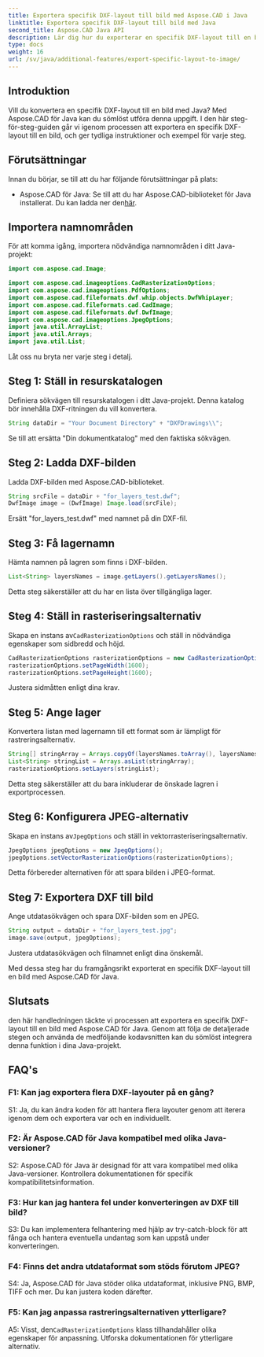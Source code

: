 ```yaml
---
title: Exportera specifik DXF-layout till bild med Aspose.CAD i Java
linktitle: Exportera specifik DXF-layout till bild med Java
second_title: Aspose.CAD Java API
description: Lär dig hur du exporterar en specifik DXF-layout till en bild med Aspose.CAD för Java. Följ vår steg-för-steg-guide för sömlös integration.
type: docs
weight: 16
url: /sv/java/additional-features/export-specific-layout-to-image/
---
```

## Introduktion

Vill du konvertera en specifik DXF-layout till en bild med Java? Med Aspose.CAD för Java kan du sömlöst utföra denna uppgift. I den här steg-för-steg-guiden går vi igenom processen att exportera en specifik DXF-layout till en bild, och ger tydliga instruktioner och exempel för varje steg.

## Förutsättningar

Innan du börjar, se till att du har följande förutsättningar på plats:

-  Aspose.CAD för Java: Se till att du har Aspose.CAD-biblioteket för Java installerat. Du kan ladda ner den[här](https://releases.aspose.com/cad/java/).

## Importera namnområden

För att komma igång, importera nödvändiga namnområden i ditt Java-projekt:

```java
import com.aspose.cad.Image;

import com.aspose.cad.imageoptions.CadRasterizationOptions;
import com.aspose.cad.imageoptions.PdfOptions;
import com.aspose.cad.fileformats.dwf.whip.objects.DwfWhipLayer;
import com.aspose.cad.fileformats.cad.CadImage;
import com.aspose.cad.fileformats.dwf.DwfImage;
import com.aspose.cad.imageoptions.JpegOptions;
import java.util.ArrayList;
import java.util.Arrays;
import java.util.List;
```

Låt oss nu bryta ner varje steg i detalj.

## Steg 1: Ställ in resurskatalogen

Definiera sökvägen till resurskatalogen i ditt Java-projekt. Denna katalog bör innehålla DXF-ritningen du vill konvertera.

```java
String dataDir = "Your Document Directory" + "DXFDrawings\\";
```

Se till att ersätta "Din dokumentkatalog" med den faktiska sökvägen.

## Steg 2: Ladda DXF-bilden

Ladda DXF-bilden med Aspose.CAD-biblioteket.

```java
String srcFile = dataDir + "for_layers_test.dwf";
DwfImage image = (DwfImage) Image.load(srcFile);
```

Ersätt "for_layers_test.dwf" med namnet på din DXF-fil.

## Steg 3: Få lagernamn

Hämta namnen på lagren som finns i DXF-bilden.

```java
List<String> layersNames = image.getLayers().getLayersNames();
```

Detta steg säkerställer att du har en lista över tillgängliga lager.

## Steg 4: Ställ in rasteriseringsalternativ

 Skapa en instans av`CadRasterizationOptions` och ställ in nödvändiga egenskaper som sidbredd och höjd.

```java
CadRasterizationOptions rasterizationOptions = new CadRasterizationOptions();
rasterizationOptions.setPageWidth(1600);
rasterizationOptions.setPageHeight(1600);
```

Justera sidmåtten enligt dina krav.

## Steg 5: Ange lager

Konvertera listan med lagernamn till ett format som är lämpligt för rastreringsalternativ.

```java
String[] stringArray = Arrays.copyOf(layersNames.toArray(), layersNames.toArray().length, String[].class);
List<String> stringList = Arrays.asList(stringArray);
rasterizationOptions.setLayers(stringList);
```

Detta steg säkerställer att du bara inkluderar de önskade lagren i exportprocessen.

## Steg 6: Konfigurera JPEG-alternativ

 Skapa en instans av`JpegOptions` och ställ in vektorrasteriseringsalternativ.

```java
JpegOptions jpegOptions = new JpegOptions();
jpegOptions.setVectorRasterizationOptions(rasterizationOptions);
```

Detta förbereder alternativen för att spara bilden i JPEG-format.

## Steg 7: Exportera DXF till bild

Ange utdatasökvägen och spara DXF-bilden som en JPEG.

```java
String output = dataDir + "for_layers_test.jpg";
image.save(output, jpegOptions);
```

Justera utdatasökvägen och filnamnet enligt dina önskemål.

Med dessa steg har du framgångsrikt exporterat en specifik DXF-layout till en bild med Aspose.CAD för Java.

## Slutsats

den här handledningen täckte vi processen att exportera en specifik DXF-layout till en bild med Aspose.CAD för Java. Genom att följa de detaljerade stegen och använda de medföljande kodavsnitten kan du sömlöst integrera denna funktion i dina Java-projekt.

## FAQ's

### F1: Kan jag exportera flera DXF-layouter på en gång?

S1: Ja, du kan ändra koden för att hantera flera layouter genom att iterera igenom dem och exportera var och en individuellt.

### F2: Är Aspose.CAD för Java kompatibel med olika Java-versioner?

S2: Aspose.CAD för Java är designad för att vara kompatibel med olika Java-versioner. Kontrollera dokumentationen för specifik kompatibilitetsinformation.

### F3: Hur kan jag hantera fel under konverteringen av DXF till bild?

S3: Du kan implementera felhantering med hjälp av try-catch-block för att fånga och hantera eventuella undantag som kan uppstå under konverteringen.

### F4: Finns det andra utdataformat som stöds förutom JPEG?

S4: Ja, Aspose.CAD för Java stöder olika utdataformat, inklusive PNG, BMP, TIFF och mer. Du kan justera koden därefter.

### F5: Kan jag anpassa rastreringsalternativen ytterligare?

 A5: Visst, den`CadRasterizationOptions` klass tillhandahåller olika egenskaper för anpassning. Utforska dokumentationen för ytterligare alternativ.